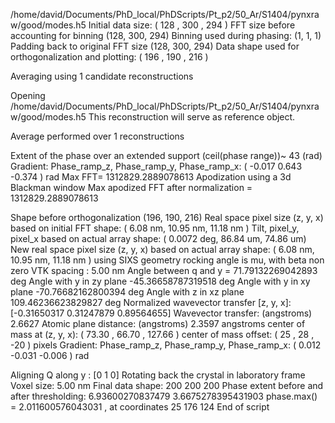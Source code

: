 /home/david/Documents/PhD_local/PhDScripts/Pt_p2/50_Ar/S1404/pynxraw/good/modes.h5
Initial data size: ( 128 , 300 , 294 )
FFT size before accounting for binning (128, 300, 294)
Binning used during phasing: (1, 1, 1)
Padding back to original FFT size (128, 300, 294)
Data shape used for orthogonalization and plotting: ( 196 , 190 , 216 )

Averaging using 1 candidate reconstructions

Opening  /home/david/Documents/PhD_local/PhDScripts/Pt_p2/50_Ar/S1404/pynxraw/good/modes.h5
This reconstruction will serve as reference object.

Average performed over  1 reconstructions

Extent of the phase over an extended support (ceil(phase range))~  43 (rad)
Gradient: Phase_ramp_z, Phase_ramp_y, Phase_ramp_x: ( -0.017 0.643 -0.374 ) rad
Max FFT= 1312829.2889078613
Apodization using a 3d Blackman window
Max apodized FFT after normalization = 1312829.2889078613

Shape before orthogonalization (196, 190, 216)
Real space pixel size (z, y, x) based on initial FFT shape: ( 6.08 nm, 10.95 nm, 11.18 nm )
Tilt, pixel_y, pixel_x based on actual array shape: ( 0.0072 deg, 86.84 um, 74.86 um)
New real space pixel size (z, y, x) based on actual array shape: ( 6.08  nm, 10.95 nm, 11.18 nm )
using SIXS geometry
rocking angle is mu, with beta non zero
VTK spacing : 5.00 nm
Angle between q and y = 71.79132269042893 deg
Angle with y in zy plane -45.36658787319518 deg
Angle with y in xy plane -70.76682162800394 deg
Angle with z in xz plane 109.46236623829827 deg
Normalized wavevector transfer [z, y, x]: [-0.31650317  0.31247879  0.89564655]
Wavevector transfer: (angstroms) 2.6627
Atomic plane distance: (angstroms) 2.3597 angstroms
center of mass at (z, y, x): ( 73.30 , 66.70 , 127.66 )
center of mass offset: ( 25 , 28 , -20 ) pixels
Gradient: Phase_ramp_z, Phase_ramp_y, Phase_ramp_x: ( 0.012 -0.031 -0.006 ) rad

Aligning Q along  y : [0 1 0]
Rotating back the crystal in laboratory frame
Voxel size:  5.00 nm
Final data shape: 200 200 200
Phase extent before and after thresholding: 6.93600270837479 3.6675278395431903
phase.max() =  2.011600576043031 , at coordinates  25 176 124
End of script
